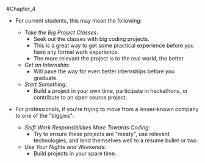 #Chapter_4 
- For current students, this may mean the following:
	- *Take the Big Project Classes*:
		- Seek out the classes with big coding projects.
		- This is a great way to get some practical experience before you have any formal work experience.
		- The more relevant the project is to the real world, the better.
	- *Get an Internship*:
		- Will pave the way for even better internships before you graduate.
	- *Start Something*:
		- Build a project in your own time, participate in hackathons, or contribute to an open source project.

- For professionals, if you're trying to move from a lesser-known company to one of the "biggies":
	- *Shift Work Responsibilities More Towards Coding*:
		- Try to ensure these projects are "meaty", use relevant technologies, and lend themselves well to a resume bullet or two.
	- *Use Your Nights and Weekends*:
		- Build projects in your spare time.
